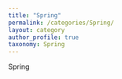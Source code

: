```yaml
---
title: "Spring"
permalink: /categories/Spring/
layout: category
author_profile: true
taxonomy: Spring
---
```

Spring